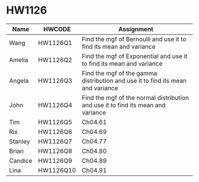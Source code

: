 # HW1126

| Name     | HWCODE     | Assignment                                                              |
|----------|------------|-------------------------------------------------------------------------|
| Wang     | HW1126Q1   | Find the mgf of Bernoulli and use it to find its mean and variance      |
| Amelia   | HW1126Q2   | Find the mgf of Exponential and use it to find its mean and variance    |
| Angela   | HW1126Q3   | Find the mgf of the gamma distribution and use it to find its mean and variance |
| John     | HW1126Q4   | Find the mgf of the normal distribution and use it to find its mean and variance |
| Tim      | HW1126Q5   | Ch04.61                                                                |
| Rix      | HW1126Q6   | Ch04.69                                                                |
| Stanley  | HW1126Q7   | Ch04.77                                                                |
| Brian    | HW1126Q8   | Ch04.80                                                                |
| Candice  | HW1126Q9   | Ch04.89                                                                |
| Lina     | HW1126Q10  | Ch04.91                                                                |
